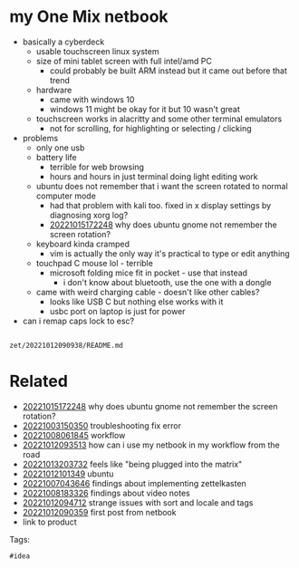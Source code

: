 # my One Mix netbook

- basically a cyberdeck
  - usable touchscreen linux system
  - size of mini tablet screen with full intel/amd PC
    - could probably be built ARM instead but it came out before that trend
  - hardware
    - came with windows 10
    - windows 11 might be okay for it but 10 wasn't great
  - touchscreen works in alacritty and some other terminal emulators
    - not for scrolling, for highlighting or selecting / clicking
- problems
  - only one usb
  - battery life
    - terrible for web browsing
    - hours and hours in just terminal doing light editing work
  - ubuntu does not remember that i want the screen rotated to normal computer mode
    - had that problem with kali too. fixed in x display settings by diagnosing xorg log?
    - [20221015172248](/zet/20221015172248/README.md) why does ubuntu gnome not remember the screen rotation?
  - keyboard kinda cramped
    - vim is actually the only way it's practical to type or edit anything
  - touchpad C mouse lol - terrible
    - microsoft folding mice fit in pocket - use that instead
      - i don't know about bluetooth, use the one with a dongle
  - came with weird charging cable - doesn't like other cables?
    - looks like USB C but nothing else works with it
    - usbc port on laptop is just for power
- can i remap caps lock to esc?

```
```

` zet/20221012090938/README.md `

# Related

- [20221015172248](/zet/20221015172248/README.md) why does ubuntu gnome not remember the screen rotation?
- [20221003150350](/zet/20221003150350/README.md) troubleshooting fix error
- [20221008061845](/zet/20221008061845/README.md) workflow
- [20221012093513](/zet/20221012093513/README.md) how can i use my netbook in my workflow from the road
- [20221013203732](/zet/20221013203732/README.md) feels like "being plugged into the matrix"
- [20221012101349](/zet/20221012101349/README.md) ubuntu
- [20221007043646](/zet/20221007043646/README.md) findings about implementing zettelkasten
- [20221008183326](/zet/20221008183326/README.md) findings about video notes
- [20221012094712](/zet/20221012094712/README.md) strange issues with sort and locale and tags
- [20221012090359](/zet/20221012090359/README.md) first post from netbook
- link to product

Tags:

    #idea
